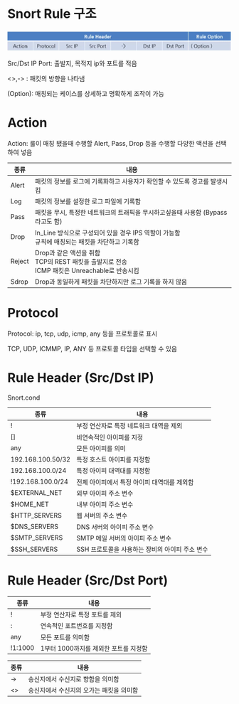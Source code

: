 
# Snort Rule 구조

![rule_struct](./img/rule_strcut.png)

Src/Dst IP Port: 출발지, 목적지 ip와 포트를 적음

<>,-> : 패킷의 방향을 나타냄

(Option): 매칭되는 케이스를 상세하고 명확하게 조작이 가능

# Action

Action: 룰이 매칭 됐을때 수행할 Alert, Pass, Drop 등을 수행할 다양한 액션을 선택하여 넣음

| 종류 | 내용|
| --- | --- |
| Alert | 패킷의 정보를 로그에 기록화하고 사용자가 확인할 수 있도록 경고를 발생시킴|
| Log | 패킷의 정보를 설정한 로그 파일에 기록함|
| Pass | 패킷을 무시, 특정한 네트워크의 트래픽을 무시하고싶을때 사용함 (Bypass 라고도 함) |
| Drop | In_Line 방식으로 구성되어 있을 경우 IPS 역할이 가능함 <br> 규칙에 매칭되는 패킷을 차단하고 기록함|
| Reject | Drop과 같은 액션을 취함 <br> TCP의 REST 패킷을 출발지로 전송 <br> ICMP 패킷은 Unreachable로 반송시킴|
| Sdrop | Drop과 동일하게 패킷을 차단하지만 로그 기록을 하지 않음 |

# Protocol

Protocol: ip, tcp, udp, icmp, any 등을 프로토콜로 표시

TCP, UDP, ICMMP, IP, ANY 등 프로토콜 타입을 선택할 수 있음

# Rule Header (Src/Dst IP)

Snort.cond 

| 종류 | 내용 |
| --- | --- |
| ! | 부정 연산자로 특정 네트워크 대역을 제외|
| [] | 비연속적인 아이피를 지정|
| any | 모든 아이피를 의미|
| 192.168.100.50/32 | 특정 호스트 아이피를 지정함|
| 192.168.100.0/24 | 특정 아이피 대역대를 지정함|
| !192.168.100.0/24 | 전체 아이피에서 특정 아이피 대역대를 제외함|
| $EXTERNAL_NET | 외부 아이피 주소 변수 |
| $HOME_NET | 내부 아이피 주소 변수 |
| $HTTP_SERVERS | 웹 서버의 주소 변수 |
| $DNS_SERVERS | DNS 서버의 아이피 주소 변수|
| $SMTP_SERVERS | SMTP 메일 서버의 아이피 주소 변수|
| $SSH_SERVERS | SSH 프로토콜을 사용하는 장비의 아이피 주소 변수|

# Rule Header (Src/Dst Port)

| 종류 | 내용 |
| --- | --- |
| ! | 부정 연산자로 특정 포트를 제외|
| : | 연속적인 포트번호를 지정함|
| any | 모든 포트를 의미함|
| !1:1000| 1부터 1000까지를 제외한 포트를 지정함|


| 종류 | 내용 |
| --- | --- |
| -> | 송신지에서 수신지로 향함을 의미함 |
| <> | 송신지에서 수신지의 오가는 패킷을 의미함 |